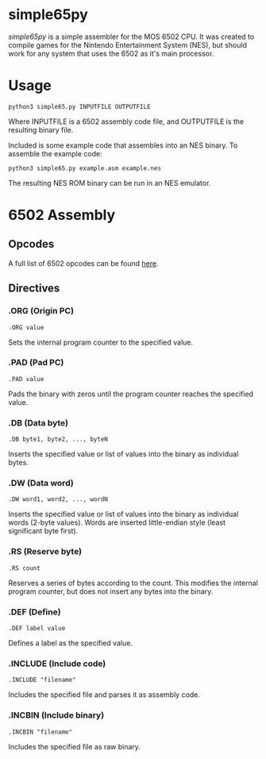 # simple65py

_simple65py_ is a simple assembler for the MOS 6502 CPU.
It was created to compile games for the Nintendo Entertainment System (NES), but should work for any system that uses the 6502 as it's main processor.

# Usage

```
python3 simple65.py INPUTFILE OUTPUTFILE
```
Where INPUTFILE is a 6502 assembly code file, and OUTPUTFILE is the resulting binary file.

Included is some example code that assembles into an NES binary. To assemble the example code:
```
python3 simple65.py example.asm example.nes
```
The resulting NES ROM binary can be run in an NES emulator.

# 6502 Assembly

## Opcodes

A full list of 6502 opcodes can be found [here](http://www.6502.org/tutorials/6502opcodes.html).

## Directives

### .ORG (Origin PC)

```
.ORG value
```

Sets the internal program counter to the specified value.

### .PAD (Pad PC)

```
.PAD value
```

Pads the binary with zeros until the program counter reaches the specified value.

### .DB (Data byte)

```
.DB byte1, byte2, ..., byteN
```

Inserts the specified value or list of values into the binary as individual bytes.

### .DW (Data word)

```
.DW word1, word2, ..., wordN
```

Inserts the specified value or list of values into the binary as individual words (2-byte values).
Words are inserted little-endian style (least significant byte first).

### .RS (Reserve byte)

```
.RS count
```

Reserves a series of bytes according to the count.
This modifies the internal program counter, but does not insert any bytes into the binary.

### .DEF (Define)

```
.DEF label value
```

Defines a label as the specified value.

### .INCLUDE (Include code)

```
.INCLUDE "filename"
```

Includes the specified file and parses it as assembly code.

### .INCBIN (Include binary)

```
.INCBIN "filename"
```

Includes the specified file as raw binary.
